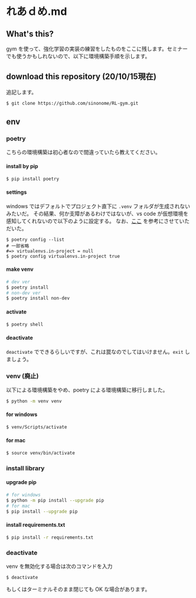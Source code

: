 # れあｄめ.md
## What's this?
gym を使って、強化学習の実装の練習をしたものをここに残します。セミナーでも使うかもしれないので、以下に環境構築手順を示します。

## download this repository (20/10/15現在)
追記します。

```bash
$ git clone https://github.com/sinonome/RL-gym.git
```

## env
### poetry
こちらの環境構築は初心者なので間違っていたら教えてください。

#### install by pip

```bash
$ pip install poetry
```

#### settings
windows ではデフォルトでプロジェクト直下に `.venv` フォルダが生成されないみたいだ。
その結果、何か支障があるわけではないが、vs code が仮想環境を感知してくれないので以下のように設定する。
なお、[ここ](https://medium.com/music-and-technology/poetry%E3%81%AE%E3%82%A4%E3%83%B3%E3%82%B9%E3%83%88%E3%83%BC%E3%83%AB%E3%81%A8%E4%BB%AE%E6%83%B3%E7%92%B0%E5%A2%83%E4%BD%9C%E6%88%90%E5%85%88%E3%81%AE%E5%A4%89%E6%9B%B4-96e1bab83725) を参考にさせていただいた。

```shell
$ poetry config --list
# 一部省略
#=> virtualenvs.in-project = null
$ poetry config virtualenvs.in-project true
```

#### make venv

```bash
# dev ver
$ poetry install
# non-dev ver
$ poetry install non-dev
```

#### activate
```bash
$ poetry shell
```

#### deactivate
`deactivate` でできるらしいですが、これは罠なのでしてはいけません。`exit` しましょう。


### venv (廃止)
以下による環境構築をやめ、poetry による環境構築に移行しました。

```bash
$ python -m venv venv
```

#### for windows

```bash
$ venv/Scripts/activate
```

#### for mac

```bash
$ source venv/bin/activate
```

### install library
#### upgrade pip

```bash
# for windows
$ python -m pip install --upgrade pip
# for mac
$ pip install --upgrade pip
```

#### install requirements.txt

```bash
$ pip install -r requirements.txt
```

### deactivate
venv を無効化する場合は次のコマンドを入力

```
$ deactivate
```

もしくはターミナルそのまま閉じても OK な場合があります。

